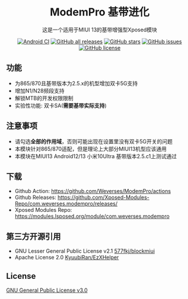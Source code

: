 <div align="center">

# ModemPro 基带进化

这是一个适用于MIUI 13的基带增强型Xposed模块

<a href="https://github.com/Weverses/ModemPro/actions"><img alt="Android CI" src="https://github.com/Weverses/ModemPro/workflows/Android%20CI/badge.svg"></a> <a href="https://github.com/Xposed-Modules-Repo/com.weverses.modempro/releases"><img alt="GitHub all releases" src="https://img.shields.io/github/downloads/Xposed-Modules-Repo/com.weverses.modempro/total?label=Downloads"></a> <a href="https://github.com/Weverses/ModemPro/stargazers"><img alt="GitHub stars" src="https://img.shields.io/github/stars/Weverses/ModemPro"></a> <a href="https://github.com/Weverses/ModemPro/issues"><img alt="GitHub issues" src="https://img.shields.io/github/issues/Weverses/ModemPro"></a> <a href="https://github.com/Weverses/ModemPro/blob/main/LICENSE"><img alt="GitHub license" src="https://img.shields.io/github/license/Weverses/ModemPro"></a>

</div>

## 功能
- 为865/870且基带版本为2.5.x的机型增加双卡5G支持
- 增加N1/N28频段支持
- 解锁MTB的开发权限限制
- 实验性功能: 双卡SA(<b>需要基带实际支持</b>)

## 注意事项
- 请勾选<b>全部的作用域</b>，否则可能出现在设置里没有双卡5G开关的问题
- 本模块针对865/870适配，但是理论上大部分MIUI13机型应该通用
- 本模块在MIUI13 Android12/13 小米10Ultra 基带版本2.5.c1上测试通过

## 下载
- Github Action: https://github.com/Weverses/ModemPro/actions
- Github Releases: https://github.com/Xposed-Modules-Repo/com.weverses.modempro/releases/
- Xposed Modules Repo: https://modules.lsposed.org/module/com.weverses.modempro

## 第三方开源引用
- GNU Lesser General Public License v2.1
  [577fkj/blockmiui](https://github.com/577fkj/blockmiui)
- Apache License 2.0
  [KyuubiRan/EzXHelper](https://github.com/KyuubiRan/EzXHelper)

## License
[GNU General Public License v3.0](https://github.com/Weverses/ModemPro/blob/main/LICENSE)
